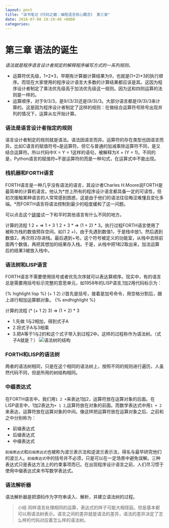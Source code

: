 ```yaml
---
layout: post
title: "读书笔记《代码之髓：编程语言核心概念》 第三章"
date: 2016-07-08 19:19:40 +0800
categories:
---
```

# 第三章 语法的诞生

*语法就是程序语言设计者规定的解释程序编写方式的一系列规则。*

- 运算符优先级，1+2*3，早期有计算器计算结果为9，也就是(1+2)*3的执行顺序。而现在大家使用的程序设计语言大多数的计算结果都应该是其。这因为程序设计者制定了乘法优先级高于加法优先级这一规则。因为这和四则运算的法则是一样的。
- 运算顺序，对于9/3/3，是9/(3/3)还是(9/3)/3。大部分语言都是(9/3)/3来计算的。这是因为程序设计者制定了这样的规则：在做结合运算符号除号出现并列的情况下，运算从左开始计算。

### 语法是语言设计者指定的规则

语言设计者制定的规则就是语法。语法因语言而异。运算符的存在类型也因语言而异。比如C语言的赋值符号`=`是运算符。但它与普通的加减乘除运算符不同，是又结合运算符。所以代码中X = Y = 1这样的语句，被解释为X = (Y = 1)。不同的是，Python语言的赋值符`=`不是运算符的而是一种句式，在运算式中不能出现。

### 栈机器和FORTH语言

FORTH语言是一种几乎没有语法的语言，其设计者Charles H.Moore说FORTH是最简单的计算机语言。他认为*世上所有的程序设计语言都具备一定的可读性，但初次接触某种语言的人常常感到困惑，这是由于他们的语法往往晦涩难懂且变化多端。*而FORTH语言将语法控制到最少的程度缓和了这一问题。

可以点击这个[链接](http://nhiro.org/learn_language/FORTH-on-browser.html)试一下和平时其他语言有什么不同的地方。

计算的流程  1 2 +  =>  1 + 3    1 2 + 3 * => (1 + 2) * 3。执行过程FORTH语言使用了被称为栈的数值预存空间。如(1 2 +)，由于先遇到数值1，于是栈中放1。然后遇到数值2，再次将2存进栈。最后遇到+号。这个符号被定义的功能室，从栈中去除前面两个数值，再把其想加的结果存入栈。于是，从栈中把1和2取出来，加法运算后的结果3被放入栈中。

### 语法树和LISP语言

FORTH语言不需要使用括号或者优先次序就可以表达算顺序。现实中，有的语言总是需要用括号标示完整的意思单元，如1958年的LISP语言,1加2用代码标示为：

{% highlight lisp %}
(+ 1 2) //首先是括号，接着是加号命令，用空格分割后，跟上进行相加运算额对象。
{% endhighlight %}

计算的流程 (* (+ 1 2) 3) => (1 + 2) * 3
- 1.先做 1与2相加，得到式子A
- 2.将式子A与3相乘
- 3.把A等于1与2的和这个式子带入到过程2中。这样的过程称作为语法树。（式子A就是？）
![语法树的结构](http://objc.co/images/2016-07-08/06.d03z.002.png)

### FORTH和LISP的语法树

两者的语法树相同，只是在这个相同的语法树上，按照不同的规则进行遍历，人虽然代码不同，但是所用的树结构相同。

### 中缀表达式

在FORTH语言中，我们用`1 2 +`来表达1加2，运算符放在运算对象的后面。在LISP语言中，1加2表达为`+ 1 2`,运算符放在对象的前面。而数学表达式中用`1 + 2`来表达，运算符放在运算对象的中间。像这样把运算符放在运算对象之后、之前和之中分别称为：
- 前缀表达式
- 后缀表达式
- 中缀表达式

`前缀表达式`和`后缀表达式`也被称为波兰表示法和逆波兰表示法，得名与最早研究他们的波兰人。`前缀表达式`中的括号并不必须，只是可以在一定场景中避免误解。三种表达式只是表达方法上的约束事项而已。在出现程序设计语言之前，人们尽习惯于使用中缀表达式来书写数学表达式。

### 语法解析器
语法解析器是把源码作为字符串读入、解析，并建立语法树的过程。

>小结
>同样语言处理相同的运算，表达式的样子可能大相径庭。但是基本都可以用语法树表示。语言之间的差异就是语法的差异，语法的差异决定了怎么样的代码对应着怎么样的语法树。
